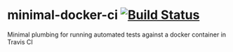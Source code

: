 # minimal-docker-ci [![Build Status](https://travis-ci.org/mike42/minimal-docker-ci.svg?branch=master)](https://travis-ci.org/mike42/minimal-docker-ci)

Minimal plumbing for running automated tests against a docker container in Travis CI

